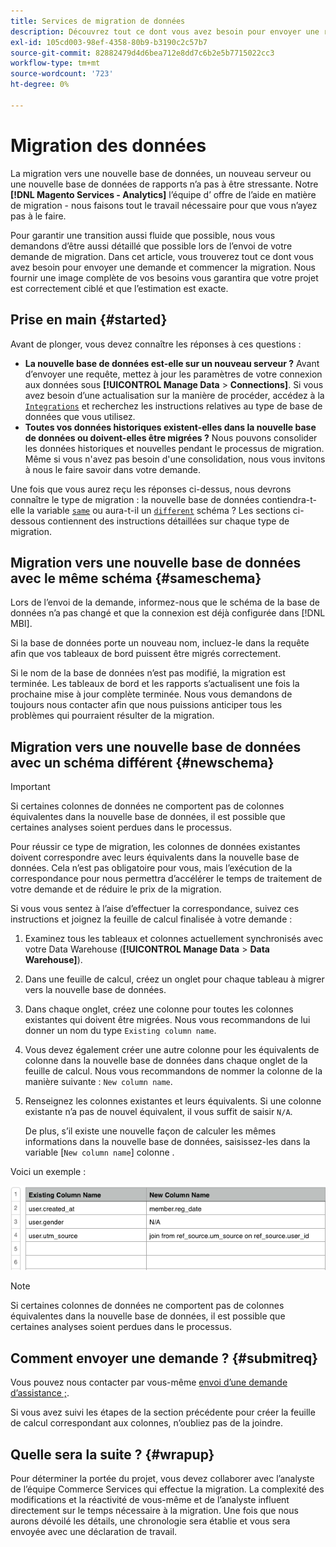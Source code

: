 ```yaml
---
title: Services de migration de données
description: Découvrez tout ce dont vous avez besoin pour envoyer une requête et commencer la migration.
exl-id: 105cd003-98ef-4358-80b9-b3190c2c57b7
source-git-commit: 82882479d4d6bea712e8dd7c6b2e5b7715022cc3
workflow-type: tm+mt
source-wordcount: '723'
ht-degree: 0%

---
```


# Migration des données

La migration vers une nouvelle base de données, un nouveau serveur ou une nouvelle base de données de rapports n’a pas à être stressante. Notre **[!DNL Magento Services - Analytics]** l’équipe d’ offre de l’aide en matière de migration - nous faisons tout le travail nécessaire pour que vous n’ayez pas à le faire.

Pour garantir une transition aussi fluide que possible, nous vous demandons d’être aussi détaillé que possible lors de l’envoi de votre demande de migration. Dans cet article, vous trouverez tout ce dont vous avez besoin pour envoyer une demande et commencer la migration. Nous fournir une image complète de vos besoins vous garantira que votre projet est correctement ciblé et que l’estimation est exacte.

## Prise en main {#started}

Avant de plonger, vous devez connaître les réponses à ces questions :

* **La nouvelle base de données est-elle sur un nouveau serveur ?** Avant d’envoyer une requête, mettez à jour les paramètres de votre connexion aux données sous **[!UICONTROL Manage Data** > **Connections]**. Si vous avez besoin d’une actualisation sur la manière de procéder, accédez à la [`Integrations`](../integrations/integrations.md) et recherchez les instructions relatives au type de base de données que vous utilisez.
* **Toutes vos données historiques existent-elles dans la nouvelle base de données ou doivent-elles être migrées ?** Nous pouvons consolider les données historiques et nouvelles pendant le processus de migration. Même si vous n&#39;avez pas besoin d&#39;une consolidation, nous vous invitons à nous le faire savoir dans votre demande.

Une fois que vous aurez reçu les réponses ci-dessus, nous devrons connaître le type de migration : la nouvelle base de données contiendra-t-elle la variable [`same`](#sameschema) ou aura-t-il un [`different`](#newschema) schéma ? Les sections ci-dessous contiennent des instructions détaillées sur chaque type de migration.

## Migration vers une nouvelle base de données avec le même schéma {#sameschema}

Lors de l’envoi de la demande, informez-nous que le schéma de la base de données n’a pas changé et que la connexion est déjà configurée dans [!DNL MBI].

Si la base de données porte un nouveau nom, incluez-le dans la requête afin que vos tableaux de bord puissent être migrés correctement.

Si le nom de la base de données n’est pas modifié, la migration est terminée. Les tableaux de bord et les rapports s’actualisent une fois la prochaine mise à jour complète terminée. Nous vous demandons de toujours nous contacter afin que nous puissions anticiper tous les problèmes qui pourraient résulter de la migration.

## Migration vers une nouvelle base de données avec un schéma différent {#newschema}

>[!IMPORTANT]
>
>Si certaines colonnes de données ne comportent pas de colonnes équivalentes dans la nouvelle base de données, il est possible que certaines analyses soient perdues dans le processus.

Pour réussir ce type de migration, les colonnes de données existantes doivent correspondre avec leurs équivalents dans la nouvelle base de données. Cela n’est pas obligatoire pour vous, mais l’exécution de la correspondance pour nous permettra d’accélérer le temps de traitement de votre demande et de réduire le prix de la migration.

Si vous vous sentez à l’aise d’effectuer la correspondance, suivez ces instructions et joignez la feuille de calcul finalisée à votre demande :

1. Examinez tous les tableaux et colonnes actuellement synchronisés avec votre Data Warehouse (**[!UICONTROL Manage Data** > **Data Warehouse]**).
1. Dans une feuille de calcul, créez un onglet pour chaque tableau à migrer vers la nouvelle base de données.
1. Dans chaque onglet, créez une colonne pour toutes les colonnes existantes qui doivent être migrées. Nous vous recommandons de lui donner un nom du type `Existing column name`.
1. Vous devez également créer une autre colonne pour les équivalents de colonne dans la nouvelle base de données dans chaque onglet de la feuille de calcul. Nous vous recommandons de nommer la colonne de la manière suivante : `New column name`.
1. Renseignez les colonnes existantes et leurs équivalents. Si une colonne existante n’a pas de nouvel équivalent, il vous suffit de saisir `N/A`.

   De plus, s’il existe une nouvelle façon de calculer les mêmes informations dans la nouvelle base de données, saisissez-les dans la variable [`New column name`] colonne .

Voici un exemple :

![](../../../assets/Migration_Spreadsheet.png)

>[!NOTE]
>
>Si certaines colonnes de données ne comportent pas de colonnes équivalentes dans la nouvelle base de données, il est possible que certaines analyses soient perdues dans le processus.

## Comment envoyer une demande ? {#submitreq}

Vous pouvez nous contacter par vous-même [envoi d’une demande d’assistance ;](../../../guide-overview.md).

Si vous avez suivi les étapes de la section précédente pour créer la feuille de calcul correspondant aux colonnes, n’oubliez pas de la joindre.

## Quelle sera la suite ? {#wrapup}

Pour déterminer la portée du projet, vous devez collaborer avec l’analyste de l’équipe Commerce Services qui effectue la migration. La complexité des modifications et la réactivité de vous-même et de l’analyste influent directement sur le temps nécessaire à la migration. Une fois que nous aurons dévoilé les détails, une chronologie sera établie et vous sera envoyée avec une déclaration de travail.
